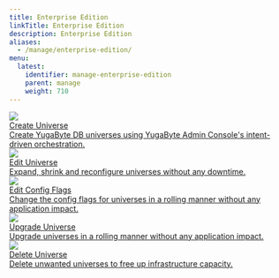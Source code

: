 ```yaml
---
title: Enterprise Edition
linkTitle: Enterprise Edition
description: Enterprise Edition
aliases:
  - /manage/enterprise-edition/
menu:
  latest:
    identifier: manage-enterprise-edition
    parent: manage
    weight: 710
---
```


<div>
  <a class="section-link icon-offset" href="create-universe/">
    <div class="icon">
      <img src="/images/section_icons/manage/enterprise/create_universe.png" aria-hidden="true" />
    </div>
    <div class="text">
      Create Universe
      <div class="caption">Create YugaByte DB universes using YugaByte Admin Console's intent-driven orchestration.</div>
    </div>
  </a>

  <a class="section-link icon-offset" href="edit-universe/">
    <div class="icon">
      <img src="/images/section_icons/manage/enterprise/edit_universe.png" aria-hidden="true" />
    </div>
    <div class="text">
      Edit Universe
      <div class="caption">Expand, shrink and reconfigure universes without any downtime.</div>
    </div>
  </a>

  <a class="section-link icon-offset" href="edit-config/">
    <div class="icon">
      <img src="/images/section_icons/manage/enterprise/edit_flags.png" aria-hidden="true" />
    </div>
    <div class="text">
      Edit Config Flags
      <div class="caption">Change the config flags for universes in a rolling manner without any application impact.</div>
    </div>
  </a>

  <a class="section-link icon-offset" href="upgrade-universe/">
    <div class="icon">
      <img src="/images/section_icons/manage/enterprise/upgrade_universe.png" aria-hidden="true" />
    </div>
    <div class="text">
      Upgrade Universe
      <div class="caption">Upgrade universes in a rolling manner without any application impact.</div>
    </div>
  </a>

  <a class="section-link icon-offset" href="delete-universe/">
    <div class="icon">
      <img src="/images/section_icons/manage/enterprise/delete_universe.png" aria-hidden="true" />
    </div>
    <div class="text">
      Delete Universe
      <div class="caption">Delete unwanted universes to free up infrastructure capacity.</div>
    </div>
  </a>
</div>
